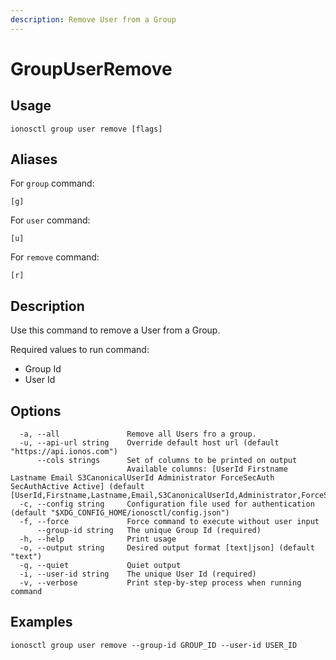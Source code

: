 ```yaml
---
description: Remove User from a Group
---
```


# GroupUserRemove

## Usage

```text
ionosctl group user remove [flags]
```

## Aliases

For `group` command:

```text
[g]
```

For `user` command:

```text
[u]
```

For `remove` command:

```text
[r]
```

## Description

Use this command to remove a User from a Group.

Required values to run command:

* Group Id
* User Id

## Options

```text
  -a, --all               Remove all Users fro a group.
  -u, --api-url string    Override default host url (default "https://api.ionos.com")
      --cols strings      Set of columns to be printed on output 
                          Available columns: [UserId Firstname Lastname Email S3CanonicalUserId Administrator ForceSecAuth SecAuthActive Active] (default [UserId,Firstname,Lastname,Email,S3CanonicalUserId,Administrator,ForceSecAuth,SecAuthActive,Active])
  -c, --config string     Configuration file used for authentication (default "$XDG_CONFIG_HOME/ionosctl/config.json")
  -f, --force             Force command to execute without user input
      --group-id string   The unique Group Id (required)
  -h, --help              Print usage
  -o, --output string     Desired output format [text|json] (default "text")
  -q, --quiet             Quiet output
  -i, --user-id string    The unique User Id (required)
  -v, --verbose           Print step-by-step process when running command
```

## Examples

```text
ionosctl group user remove --group-id GROUP_ID --user-id USER_ID
```


